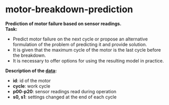 # motor-breakdown-prediction

__Prediction of motor failure based on sensor readings.__  
__Task:__ 
- Predict motor failure on the next cycle or propose an alternative formulation of the problem of predicting it and provide solution.  
- It is given that the maximum cycle of the motor is the last cycle before the breakdown.  
- It is necessary to offer options for using the resulting model in practice.  

__Description of the [data](https://github.com/aziart/motor-breakdown-prediction/blob/main/data.csv):__  
- __id__: id of the motor
- __cycle__: work cycle
- __p00-p20__: sensor readings read during operation
- __s0, s1__: settings changed at the end of each cycle  